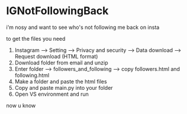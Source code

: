 # IGNotFollowingBack
i'm nosy and want to see who's not following me back on insta

to get the files you need
1. Instagram --> Setting --> Privacy and security --> Data download --> Request download (HTML format)
2. Download folder from email and unzip
3. Enter folder --> followers_and_following --> copy followers.html and following.html
4. Make a folder and paste the html files
5. Copy and paste main.py into your folder
6. Open VS environment and run

now u know
